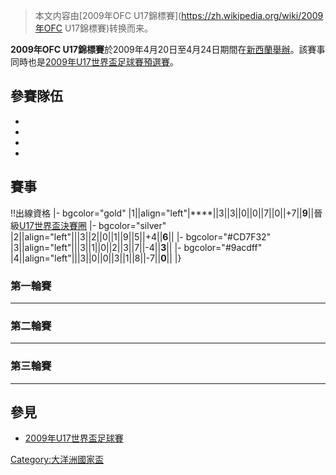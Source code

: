 > 本文内容由[2009年OFC U17錦標賽](https://zh.wikipedia.org/wiki/2009年OFC U17錦標賽)转换而来。


**2009年OFC U17錦標賽**於2009年4月20日至4月24日期間在[新西蘭舉辦](https://zh.wikipedia.org/wiki/新西蘭 "wikilink")。該賽事同時也是[2009年U17世界盃足球賽預選賽](https://zh.wikipedia.org/wiki/2009年U17世界盃足球賽 "wikilink")。

## 參賽隊伍

  -
  -
  -
  -
## 賽事

\!\!出線資格 |- bgcolor="gold" |1||align="left"|****||3||3||0||0||7||0||+7||**9**||晉級[U17世界盃決賽圈](https://zh.wikipedia.org/wiki/2009年U17世界盃足球賽 "wikilink") |- bgcolor="silver" |2||align="left"|||3||2||0||1||9||5||+4||**6**|| |- bgcolor="\#CD7F32" |3||align="left"|||3||1||0||2||3||7||-4||**3**|| |- bgcolor="\#9acdff" |4||align="left"|||3||0||0||3||1||8||-7||**0**|| |}

### 第一輪賽

-----

### 第二輪賽

-----

### 第三輪賽

-----

## 參見

  - [2009年U17世界盃足球賽](https://zh.wikipedia.org/wiki/2009年U17世界盃足球賽 "wikilink")

[Category:大洋洲國家盃](https://zh.wikipedia.org/wiki/Category:大洋洲國家盃 "wikilink")